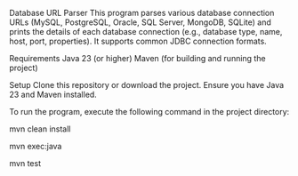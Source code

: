 Database URL Parser
This program parses various database connection URLs (MySQL, PostgreSQL, Oracle, SQL Server, MongoDB, SQLite) and prints the details of each database connection (e.g., database type, name, host, port, properties). It supports common JDBC connection formats.

Requirements
Java 23 (or higher)
Maven (for building and running the project)

Setup
Clone this repository or download the project.
Ensure you have Java 23 and Maven installed.

To run the program, execute the following command in the project directory:

mvn clean install

mvn exec:java

mvn test
